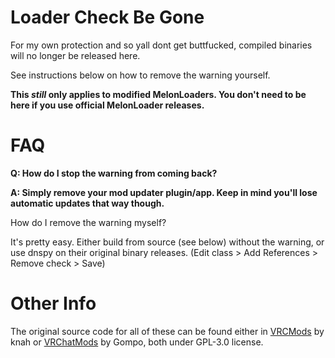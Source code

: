 # Loader Check Be Gone

For my own protection and so yall dont get buttfucked, compiled binaries will no longer be released here.

See instructions below on how to remove the warning yourself.

**This *still* only applies to modified MelonLoaders. You don't need to be here if you use official MelonLoader releases.**

# FAQ
**Q: How do I stop the warning from coming back?**

**A: Simply remove your mod updater plugin/app. Keep in mind you'll lose automatic updates that way though.**

How do I remove the warning myself?

It's pretty easy. Either build from source (see below) without the warning, or use dnspy on their original binary releases. (Edit class > Add References > Remove check > Save)

# Other Info
The original source code for all of these can be found either in [VRCMods](https://github.com/knah/VRCMods) by knah or [VRChatMods](https://github.com/gompocp/VRChatMods) by Gompo, both under GPL-3.0 license.

